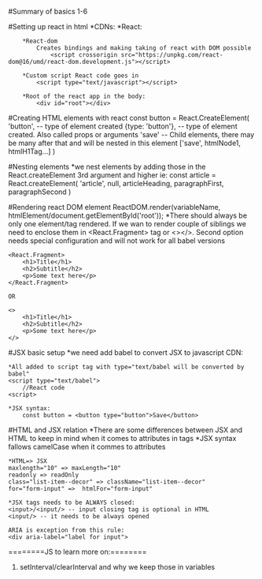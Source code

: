 #Summary of basics 1-6

#Setting up react in html
	*CDNs:
		*React:
			<script src="https://unpkg.com/react@16/umd/react.development.js"></script>

		*React-dom
			Creates bindings and making taking of react with DOM possible
			    <script crossorigin src="https://unpkg.com/react-dom@16/umd/react-dom.development.js"></script>

		*Custom script React code goes in
		    <script type="text/javascript"></script>

		*Root of the react app in the body:
		    <div id="root"></div>

#Creating HTML elements with react
	const button = React.CreateElement(
		'button', -- type of element created
		{type: 'button'}, -- type of element created. Also called props or arguments
		'save' -- Child elements, there may be many after that and will be nested in this element ['save', htmlNode1, htmlH1Tag...]
	)

#Nesting elements
	*we nest elements by adding those in the React.createElement 3rd argument and higher ie:
	const article = React.createElement(
		'article',
		null,
		articleHeading,
		paragraphFirst,
		paragraphSecond
	)

#Rendering react DOM element
	ReactDOM.render(variableName, htmlElement/document.getElementById('root'));
	*There should always be only one element/tag rendered. If we wan to render couple of siblings we need to enclose them in <React.Fragment> tag or <></>. Second option needs special configuration and will not work for all babel versions

	<React.Fragment>
		<h1>Title</h1>
		<h2>Subtitle</h2>
		<p>Some text here</p>
	</React.Fragment>

	OR

	<>
		<h1>Title</h1>
		<h2>Subtitle</h2>
		<p>Some text here</p>
	</>



#JSX basic setup
	*we need add babel to convert JSX to javascript
		CDN:
		<script src="https://unpkg.com/babel-standalone@6/babel.min.js"></script>

	*All added to script tag with type="text/babel will be converted by babel"
	<script type="text/babel">
		//React code
	<script>

	*JSX syntax:
		const button = <button type="button">Save</button>

#HTML and JSX relation
	*There are some differences between JSX and HTML to keep in mind when it comes to attributes in tags
	*JSX syntax fallows camelCase when it commes to attributes

	*HTML=> JSX
	maxlength="10" => maxLength="10"
	readonly => readOnly
	class="list-item--decor" => className="list-item--decor"
	for="form-input" =>  htmlFor="form-input"

	*JSX tags needs to be ALWAYS closed:
	<input>/<input/> -- input closing tag is optional in HTML
	<input/> -- it needs to be always opened

	ARIA is exception from this rule:
	<div aria-label="label for input">



========JS to learn more on:========
1. setInterval/clearInterval and why we keep those in variables